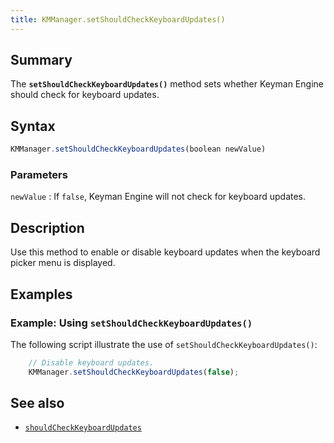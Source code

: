 ```yaml
---
title: KMManager.setShouldCheckKeyboardUpdates()
---
```


## Summary

The **`setShouldCheckKeyboardUpdates()`** method sets whether Keyman
Engine should check for keyboard updates.

## Syntax

``` javascript
KMManager.setShouldCheckKeyboardUpdates(boolean newValue)
```

### Parameters

`newValue`
:   If `false`, Keyman Engine will not check for keyboard updates.

## Description

Use this method to enable or disable keyboard updates when the keyboard
picker menu is displayed.

## Examples

### Example: Using `setShouldCheckKeyboardUpdates()`

The following script illustrate the use of
`setShouldCheckKeyboardUpdates()`:

``` javascript
    // Disable keyboard updates.
    KMManager.setShouldCheckKeyboardUpdates(false);
```

## See also

-   [`shouldCheckKeyboardUpdates`](shouldCheckKeyboardUpdates)
